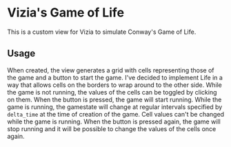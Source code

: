 # Vizia's Game of Life

This is a custom view for Vizia to simulate Conway's Game of Life.

## Usage

When created, the view generates a grid with cells representing those of the
game and a button to start the game. I've decided to implement Life in a way
that allows cells on the borders to wrap around to the other side. While the
game is not running, the values of the cells can be toggled by clicking on them.
When the button is pressed, the game will start running. While the game is
running, the gamestate will change at regular intervals specified by
`delta_time` at the time of creation of the game. Cell values can't be changed
while the game is running. When the button is pressed again, the game will stop
running and it will be possible to change the values of the cells once again.
